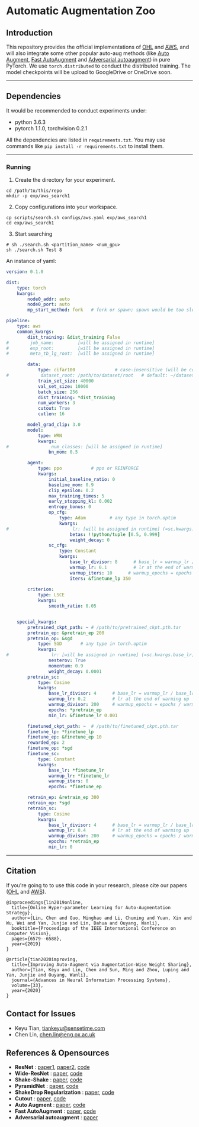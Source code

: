 # Automatic Augmentation Zoo

## Introduction
This repository provides the official implementations of [OHL](http://openaccess.thecvf.com/content_ICCV_2019/papers/Lin_Online_Hyper-Parameter_Learning_for_Auto-Augmentation_Strategy_ICCV_2019_paper.pdf) and [AWS](https://arxiv.org/abs/2009.14737), and will also integrate some other popular auto-aug methods (like [Auto Augment](https://openaccess.thecvf.com/content_CVPR_2019/papers/Cubuk_AutoAugment_Learning_Augmentation_Strategies_From_Data_CVPR_2019_paper.pdf), [Fast AutoAugment](http://papers.nips.cc/paper/8892-fast-autoaugment.pdf) and [Adversarial autoaugment](https://arxiv.org/pdf/1912.11188)) in pure PyTorch.
We use `torch.distributed` to conduct the distributed training. The model checkpoints will be upload to GoogleDrive or OneDrive soon.


<!-- ## Our Trained Model / Checkpoint -->

<!-- + OneDrive: [Link](https://1drv.ms/u/s!Am_mmG2-KsrnajesvSdfsq_cN48?e=aHVppN) -->


-------

## Dependencies

It would be recommended to conduct experiments under:

- python 3.6.3
- pytorch 1.1.0, torchvision 0.2.1


All the dependencies are listed in `requirements.txt`. You may use commands like `pip install -r requirements.txt` to install them.

-------

### Running

1. Create the directory for your experiment.
```shell
cd /path/to/this/repo
mkdir -p exp/aws_search1
```

2. Copy configurations into your workspace.
```shell
cp scripts/search.sh configs/aws.yaml exp/aws_search1
cd exp/aws_search1
```

3. Start searching
```shell
# sh ./search.sh <partition_name> <num_gpu>
sh ./search.sh Test 8
```

An instance of yaml:

```yaml
version: 0.1.0

dist:
    type: torch
    kwargs:
        node0_addr: auto
        node0_port: auto
        mp_start_method: fork   # fork or spawn; spawn would be too slow for Dalaloader

pipeline:
    type: aws
    common_kwargs:
        dist_training: &dist_training False
#        job_name:         [will be assigned in runtime]
#        exp_root:         [will be assigned in runtime]
#        meta_tb_lg_root:  [will be assigned in runtime]

        data:
            type: cifar100               # case-insensitive (will be converted to lower case in runtime)
#            dataset_root: /path/to/dataset/root   # default: ~/datasets/[type]
            train_set_size: 40000
            val_set_size: 10000
            batch_size: 256
            dist_training: *dist_training
            num_workers: 3
            cutout: True
            cutlen: 16

        model_grad_clip: 3.0
        model:
            type: WRN
            kwargs:
#                num_classes: [will be assigned in runtime]
                bn_mom: 0.5

        agent:
            type: ppo           # ppo or REINFORCE
            kwargs:
                initial_baseline_ratio: 0
                baseline_mom: 0.9
                clip_epsilon: 0.2
                max_training_times: 5
                early_stopping_kl: 0.002
                entropy_bonus: 0
                op_cfg:
                    type: Adam         # any type in torch.optim
                    kwargs:
#                        lr: [will be assigned in runtime] (=sc.kwargs.base_lr)
                        betas: !!python/tuple [0.5, 0.999]
                        weight_decay: 0
                sc_cfg:
                    type: Constant
                    kwargs:
                        base_lr_divisor: 8      # base_lr = warmup_lr / base_lr_divisor
                        warmup_lr: 0.1          # lr at the end of warming up
                        warmup_iters: 10      # warmup_epochs = epochs / warmup_divisor
                        iters: &finetune_lp 350
        
        criterion:
            type: LSCE
            kwargs:
                smooth_ratio: 0.05


    special_kwargs:
        pretrained_ckpt_path: ~ # /path/to/pretrained_ckpt.pth.tar
        pretrain_ep: &pretrain_ep 200
        pretrain_op: &sgd
            type: SGD       # any type in torch.optim
            kwargs:
#                lr: [will be assigned in runtime] (=sc.kwargs.base_lr)
                nesterov: True
                momentum: 0.9
                weight_decay: 0.0001
        pretrain_sc:
            type: Cosine
            kwargs:
                base_lr_divisor: 4      # base_lr = warmup_lr / base_lr_divisor
                warmup_lr: 0.2          # lr at the end of warming up
                warmup_divisor: 200     # warmup_epochs = epochs / warmup_divisor
                epochs: *pretrain_ep
                min_lr: &finetune_lr 0.001

        finetuned_ckpt_path: ~  # /path/to/finetuned_ckpt.pth.tar
        finetune_lp: *finetune_lp
        finetune_ep: &finetune_ep 10
        rewarded_ep: 2
        finetune_op: *sgd
        finetune_sc:
            type: Constant
            kwargs:
                base_lr: *finetune_lr
                warmup_lr: *finetune_lr
                warmup_iters: 0
                epochs: *finetune_ep

        retrain_ep: &retrain_ep 300
        retrain_op: *sgd
        retrain_sc:
            type: Cosine
            kwargs:
                base_lr_divisor: 4      # base_lr = warmup_lr / base_lr_divisor
                warmup_lr: 0.4          # lr at the end of warming up
                warmup_divisor: 200     # warmup_epochs = epochs / warmup_divisor
                epochs: *retrain_ep
                min_lr: 0

```

-------

## Citation

If you're going to to use this code in your research, please cite our papers ([OHL](https://arxiv.org/abs/1905.07373) and [AWS](https://arxiv.org/abs/2009.14737)).

```
@inproceedings{lin2019online,
  title={Online Hyper-parameter Learning for Auto-Augmentation Strategy},
  author={Lin, Chen and Guo, Minghao and Li, Chuming and Yuan, Xin and Wu, Wei and Yan, Junjie and Lin, Dahua and Ouyang, Wanli},
  booktitle={Proceedings of the IEEE International Conference on Computer Vision},
  pages={6579--6588},
  year={2019}
}

@article{tian2020improving,
  title={Improving Auto-Augment via Augmentation-Wise Weight Sharing},
  author={Tian, Keyu and Lin, Chen and Sun, Ming and Zhou, Luping and Yan, Junjie and Ouyang, Wanli},
  journal={Advances in Neural Information Processing Systems},
  volume={33},
  year={2020}
}
```

## Contact for Issues
- Keyu Tian, [tiankeyu@sensetime.com](tiankeyu@sensetime.com)
- Chen Lin, [chen.lin@eng.ox.ac.uk](chen.lin@eng.ox.ac.uk)


## References & Opensources

- **ResNet** : [paper1](https://arxiv.org/abs/1512.03385), [paper2](https://arxiv.org/abs/1603.05027), [code](https://github.com/osmr/imgclsmob/tree/master/pytorch/pytorchcv/models)
- **Wide-ResNet** : [paper](https://arxiv.org/pdf/1605.07146), [code](https://github.com/meliketoy/wide-resnet.pytorch)
- **Shake-Shake** : [paper](https://arxiv.org/pdf/1705.07485), [code](https://github.com/owruby/shake-shake_pytorch)
- **PyramidNet** : [paper](https://arxiv.org/abs/1610.02915), [code](https://github.com/dyhan0920/PyramidNet-PyTorch)
- **ShakeDrop Regularization** : [paper](https://arxiv.org/abs/1802.02375), [code](https://github.com/owruby/shake-drop_pytorch)
- **Cutout** : [paper](https://arxiv.org/pdf/1708.04552.pdf), [code](https://github.com/uoguelph-mlrg/Cutout)
- **Auto Augment** : [paper](https://openaccess.thecvf.com/content_CVPR_2019/papers/Cubuk_AutoAugment_Learning_Augmentation_Strategies_From_Data_CVPR_2019_paper.pdf), [code](https://github.com/tensorflow/models/tree/master/research/autoaugment)
- **Fast AutoAugment** : [paper](https://arxiv.org/abs/1905.00397), [code](https://github.com/kakaobrain/fast-autoaugment)
- **Adversarial autoaugment** : [paper](https://arxiv.org/pdf/1912.11188)

